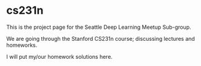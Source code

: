 # cs231n

This is the project page for the Seattle Deep Learning Meetup Sub-group. 

We are going through the Stanford CS231n course; discussing lectures and homeworks. 

I will put my/our homework solutions here. 

